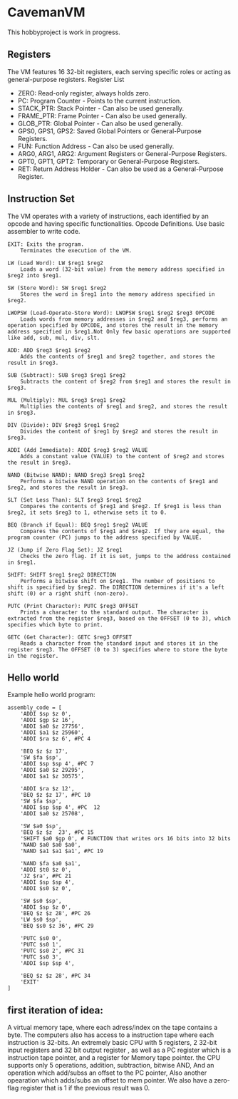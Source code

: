 # CavemanVM
This hobbyproject is work in progress. 
## Registers
The VM features 16 32-bit registers, each serving specific roles or acting as general-purpose registers.
Register List

   * ZERO: Read-only register, always holds zero.
   * PC: Program Counter - Points to the current instruction.
   * STACK_PTR: Stack Pointer - Can also be used generally.
   * FRAME_PTR: Frame Pointer - Can also be used generally.
   * GLOB_PTR: Global Pointer - Can also be used generally.
   * GPS0, GPS1, GPS2: Saved Global Pointers or General-Purpose Registers.
   * FUN: Function Address - Can also be used generally.
   * ARG0, ARG1, ARG2: Argument Registers or General-Purpose Registers.
   * GPT0, GPT1, GPT2: Temporary or General-Purpose Registers.
   * RET: Return Address Holder - Can also be used as a General-Purpose Register.

## Instruction Set

The VM operates with a variety of instructions, each identified by an opcode and having specific functionalities.
Opcode Definitions. Use basic assembler to write code. 

    EXIT: Exits the program.
        Terminates the execution of the VM.

    LW (Load Word): LW $reg1 $reg2
        Loads a word (32-bit value) from the memory address specified in $reg2 into $reg1.

    SW (Store Word): SW $reg1 $reg2
        Stores the word in $reg1 into the memory address specified in $reg2.

    LWOPSW (Load-Operate-Store Word): LWOPSW $reg1 $reg2 $reg3 OPCODE
        Loads words from memory addresses in $reg2 and $reg3, performs an operation specified by OPCODE, and stores the result in the memory address specified in $reg1.Not Only few basic operations are supported like add, sub, mul, div, slt.

    ADD: ADD $reg3 $reg1 $reg2
        Adds the contents of $reg1 and $reg2 together, and stores the result in $reg3.

    SUB (Subtract): SUB $reg3 $reg1 $reg2
        Subtracts the content of $reg2 from $reg1 and stores the result in $reg3.

    MUL (Multiply): MUL $reg3 $reg1 $reg2
        Multiplies the contents of $reg1 and $reg2, and stores the result in $reg3.

    DIV (Divide): DIV $reg3 $reg1 $reg2
        Divides the content of $reg1 by $reg2 and stores the result in $reg3.

    ADDI (Add Immediate): ADDI $reg3 $reg2 VALUE
        Adds a constant value (VALUE) to the content of $reg2 and stores the result in $reg3.

    NAND (Bitwise NAND): NAND $reg3 $reg1 $reg2
        Performs a bitwise NAND operation on the contents of $reg1 and $reg2, and stores the result in $reg3.

    SLT (Set Less Than): SLT $reg3 $reg1 $reg2
        Compares the contents of $reg1 and $reg2. If $reg1 is less than $reg2, it sets $reg3 to 1, otherwise sets it to 0.

    BEQ (Branch if Equal): BEQ $reg1 $reg2 VALUE
        Compares the contents of $reg1 and $reg2. If they are equal, the program counter (PC) jumps to the address specified by VALUE.

    JZ (Jump if Zero Flag Set): JZ $reg1
        Checks the zero flag. If it is set, jumps to the address contained in $reg1.

    SHIFT: SHIFT $reg1 $reg2 DIRECTION
        Performs a bitwise shift on $reg1. The number of positions to shift is specified by $reg2. The DIRECTION determines if it's a left shift (0) or a right shift (non-zero).

    PUTC (Print Character): PUTC $reg3 OFFSET
        Prints a character to the standard output. The character is extracted from the register $reg3, based on the OFFSET (0 to 3), which specifies which byte to print.

    GETC (Get Character): GETC $reg3 OFFSET
        Reads a character from the standard input and stores it in the register $reg3. The OFFSET (0 to 3) specifies where to store the byte in the register.

## Hello world
Example hello world program:
```
assembly_code = [
    'ADDI $sp $z 0',
    'ADDI $gp $z 16',
    'ADDI $a0 $z 27756',
    'ADDI $a1 $z 25960', 
    'ADDI $ra $z 6', #PC 4

    'BEQ $z $z 17', 
    'SW $fa $sp',
    'ADDI $sp $sp 4', #PC 7
    'ADDI $a0 $z 29295',
    'ADDI $a1 $z 30575',
    
    'ADDI $ra $z 12',
    'BEQ $z $z 17', #PC 10
    'SW $fa $sp',
    'ADDI $sp $sp 4', #PC  12
    'ADDI $a0 $z 25708',
    
    'SW $a0 $sp',
    'BEQ $z $z  23', #PC 15
    'SHIFT $a0 $gp 0', # FUNCTION that writes ors 16 bits into 32 bits
    'NAND $a0 $a0 $a0',
    'NAND $a1 $a1 $a1', #PC 19
    
    'NAND $fa $a0 $a1',
    'ADDI $t0 $z 0',
    'JZ $ra', #PC 21
    'ADDI $sp $sp 4',
    'ADDI $s0 $z 0',
    
    'SW $s0 $sp',
    'ADDI $sp $z 0',
    'BEQ $z $z 28', #PC 26
    'LW $s0 $sp',
    'BEQ $s0 $z 36', #PC 29
    
    'PUTC $s0 0',
    'PUTC $s0 1',
    'PUTC $s0 2', #PC 31
    'PUTC $s0 3',
    'ADDI $sp $sp 4',
    
    'BEQ $z $z 28', #PC 34
    'EXIT' 
]
```

## first iteration of idea: 

A virtual memory tape, where each adress/index on the tape contains a byte.
The computers also has access to a instruction tape where each instruction is 32-bits.
An extremely basic CPU with 5 registers, 2 32-bit input registers and 32 bit output register
, as well as a PC register which is a instruction tape pointer, and a  register for Memory tape pointer.
the CPU supports only 5 operations, addition, subtraction, bitwise AND, And an operation which add/subss an offset to the PC pointer,
Also another opearation which adds/subs an offset to mem pointer.
We also have a zero-flag register that is 1 if the previous result was 0.
